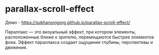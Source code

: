 # parallax-scroll-effect

Демо - https://sukhanovigorg.github.io/parallax-scroll-effect/

Параллакс — это визуальный эффект, при котором элементы, расположенные ближе к зрителю, перемещаются быстрее элементов фона. Эффект параллакса создает ощущение глубины, перспективы и движения.
